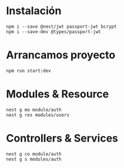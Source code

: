 # Instalación
````
npm i --save @nest/jwt passport-jwt bcrypt
npm i --save-dev @types/passport-jwt
````

# Arrancamos proyecto
````
npm run start:dev
````

# Modules & Resource
````
nest g mo module/auth
nest g res modules/users
````
# Controllers & Services
````
nest g co module/auth
nest g s modules/auth
````